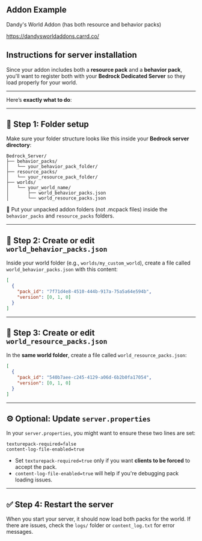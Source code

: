 ## Addon Example

Dandy's World Addon (has both resource and behavior packs)

https://dandysworldaddons.carrd.co/ 


## Instructions for server installation

Since your addon includes both a **resource pack** and a **behavior pack**, you'll want to register both with your **Bedrock Dedicated Server** so they load properly for your world.

---

Here’s **exactly what to do**:

---

## 📁 Step 1: Folder setup

Make sure your folder structure looks like this inside your **Bedrock server directory**:

```
Bedrock_Server/
├── behavior_packs/
│   └── your_behavior_pack_folder/
├── resource_packs/
│   └── your_resource_pack_folder/
├── worlds/
│   └── your_world_name/
│       ├── world_behavior_packs.json
│       └── world_resource_packs.json
```

📌 Put your unpacked addon folders (not .mcpack files) inside the `behavior_packs` and `resource_packs` folders.

---

## 🧠 Step 2: Create or edit `world_behavior_packs.json`

Inside your world folder (e.g., `worlds/my_custom_world`), create a file called `world_behavior_packs.json` with this content:

```json
[
  {
    "pack_id": "7f71d4e8-4510-444b-917a-75a5a64e594b",
    "version": [0, 1, 0]
  }
]
```

---

## 🎨 Step 3: Create or edit `world_resource_packs.json`

In the **same world folder**, create a file called `world_resource_packs.json`:

```json
[
  {
    "pack_id": "540b7aee-c245-4129-a06d-6b2b0fa17054",
    "version": [0, 1, 0]
  }
]
```

---

## ⚙️ Optional: Update `server.properties`

In your `server.properties`, you might want to ensure these two lines are set:

```
texturepack-required=false
content-log-file-enabled=true
```

- Set `texturepack-required=true` only if you want **clients to be forced** to accept the pack.
- `content-log-file-enabled=true` will help if you're debugging pack loading issues.

---

## ✅ Step 4: Restart the server

When you start your server, it should now load both packs for the world. If there are issues, check the `logs/` folder or `content_log.txt` for error messages.

